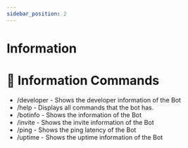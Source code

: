 ```yaml
---
sidebar_position: 2
---
```

# Information

# 💾 Information Commands

- /developer - Shows the developer information of the Bot
- /help - Displays all commands that the bot has.
- /botinfo - Shows the information of the Bot
- /invite - Shows the invite information of the Bot
- /ping - Shows the ping latency of the Bot
- /uptime - Shows the uptime information of the Bot
